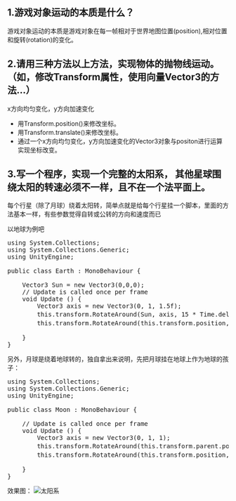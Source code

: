 1.游戏对象运动的本质是什么？
---------------
游戏对象运动的本质是游戏对象在每一帧相对于世界地图位置(position),相对位置和旋转(rotation)的变化。  

2.请用三种方法以上方法，实现物体的抛物线运动。（如，修改Transform属性，使用向量Vector3的方法…）
---------------
x方向均匀变化，y方向加速变化
+ 用Transform.position()来修改坐标。  
+ 用Transform.translate()来修改坐标。
+ 通过一个x方向均匀变化，y方向加速变化的Vector3对象与positon进行运算实现坐标改变。  

3.写一个程序，实现一个完整的太阳系， 其他星球围绕太阳的转速必须不一样，且不在一个法平面上。
-----------

每个行星（除了月球）绕着太阳转，简单点就是给每个行星挂一个脚本，里面的方法基本一样，有些参数觉得自转或公转的方向和速度而已

以地球为例吧

<pre>
using System.Collections;
using System.Collections.Generic;
using UnityEngine;

public class Earth : MonoBehaviour {

	Vector3 Sun = new Vector3(0,0,0);
	// Update is called once per frame
	void Update () {
		Vector3 axis = new Vector3(0, 1, 1.5f);
		this.transform.RotateAround(Sun, axis, 15 * Time.deltaTime);   // 公转的方法
		this.transform.RotateAround(this.transform.position, Vector3.up, 1); // 自转的方法

	}
}
</pre>

另外，月球是绕着地球转的，独自拿出来说明，先把月球挂在地球上作为地球的孩子：

<pre>
using System.Collections;
using System.Collections.Generic;
using UnityEngine;

public class Moon : MonoBehaviour {

	// Update is called once per frame
	void Update () {
		Vector3 axis = new Vector3(0, 1, 1);
		this.transform.RotateAround(this.transform.parent.position, axis, 30 * Time.deltaTime); // 绕地球转
		this.transform.RotateAround(this.transform.position, Vector3.up, 1); // 自转

	}
}
</pre>

效果图：
![太阳系](https://github.com/kesongyue/Unity3d/blob/master/Homework2/The%20Sun%20System/%E6%88%AA%E5%9B%BE.png)

